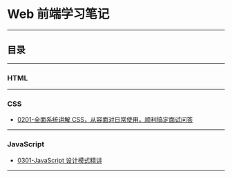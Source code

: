 # Web 前端学习笔记

---

## 目录

---

### HTML

---

### CSS

- [0201-全面系统讲解 CSS，从容面对日常使用，顺利搞定面试问答](./notes/css/0201.md)

---

### JavaScript

- [0301-JavaScript 设计模式精讲](./notes/js/0301.md)

---
